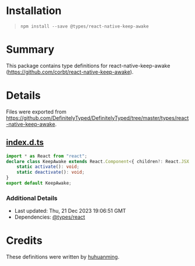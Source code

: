# Installation
> `npm install --save @types/react-native-keep-awake`

# Summary
This package contains type definitions for react-native-keep-awake (https://github.com/corbt/react-native-keep-awake).

# Details
Files were exported from https://github.com/DefinitelyTyped/DefinitelyTyped/tree/master/types/react-native-keep-awake.
## [index.d.ts](https://github.com/DefinitelyTyped/DefinitelyTyped/tree/master/types/react-native-keep-awake/index.d.ts)
````ts
import * as React from "react";
declare class KeepAwake extends React.Component<{ children?: React.JSX.Element | undefined }> {
    static activate(): void;
    static deactivate(): void;
}
export default KeepAwake;

````

### Additional Details
 * Last updated: Thu, 21 Dec 2023 19:06:51 GMT
 * Dependencies: [@types/react](https://npmjs.com/package/@types/react)

# Credits
These definitions were written by [huhuanming](https://github.com/huhuanming).
